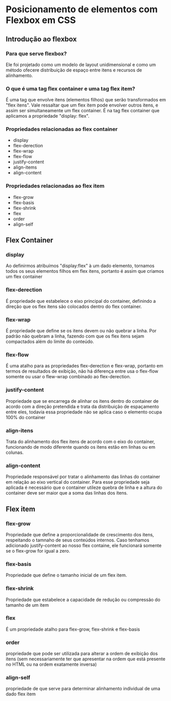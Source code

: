 # Posicionamento de elementos com Flexbox em CSS

## Introdução ao flexbox

### Para que serve flexbox?

Ele foi projetado como um modelo de layout unidimensional e como um método ofecere distribuição de espaço entre itens e recursos de alinhamento.

### O que é uma tag flex container e uma tag flex item?

É uma tag que envolve itens (elementos filhos) que serão transformados em "flex itens". Vale ressaltar que um flex item pode envolver outros itens, e assim ser simultaneamente um flex container. É na tag flex container que aplicamos a propriedade "display: flex".

### Propriedades relacionadas ao flex container

- display
- flex-derection
- flex-wrap
- flex-flow
- justify-content
- align-items
- align-content

### Propriedades relacionadas ao flex item

- flex-grow
- flex-basis
- flex-shrink
- flex
- order
- align-self

## Flex Container

### display

Ao definirmos atribuímos "display:flex" à um dado elemento, tornamos todos os seus elementos filhos em flex itens, portanto é assim que criamos um flex container

### flex-derection

É propriedade que estabelece o eixo principal do container, definindo a direção que os flex itens são colocados dentro do flex container.

### flex-wrap

É propriedade que define se os itens devem ou não quebrar a linha. Por padrão não quebram a linha, fazendo com que os flex itens sejam compactados além do limite do conteúdo.

### flex-flow

É uma atalho para as propriedades flex-derection e flex-wrap, portanto em termos de resultados de exibição, não há diferença entre usa o flex-flow somente ou usar o flew-wrap combinado ao flex-derection.

### justify-content

Propriedade que se encarrega de alinhar os itens dentro do container de acordo com a direção pretendida e trata da distribuição de espaçamento entre eles, todavia essa propriedade não se aplica caso o elemento ocupa 100% do container

### align-itens

Trata do alinhamento dos flex itens de acordo com o eixo do container, funcionando de modo diferente quando os itens estão em linhas ou em colunas.

### align-content

Propriedade responsável por tratar o alinhamento das linhas do container em relação ao eixo vertical do container. Para esse propriedade seja aplicada é necessário que o container utileze quebra de linha e a altura do container deve ser maior que a soma das linhas dos itens.

## Flex item

### flex-grow

Propriedade que define a proporcionalidade de crescimento dos itens, respeitando o tamnaho de seus conteúdos internos. Caso tenhamos adicionado justify-content ao nosso flex containe, ele funcionará somente se o flex-grow for igual a zero.

### flex-basis

Propriedade que define o tamanho inicial de um flex item.

### flex-shrink

Propriedade que estabelece a capacidade de redução ou compressão do tamanho de um item

### flex

É um propriedade atalho para flex-grow, flex-shrink e flex-basis

### order

propriedade que pode ser utilizada para alterar a ordem de exibição dos itens (sem necessariamente ter que apresentar na ordem que está presente no HTML ou na ordem exatamente inversa)

### align-self

propriedade de que serve para determinar alinhamento individual de uma dado flex item
